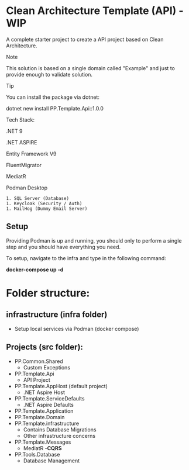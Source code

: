 # Clean Architecture Template (API) - WIP

A complete starter project to create a API project based on Clean Architecture.

> [!NOTE]
>
> This solution is based on a single domain called "Example" and just to provide enough to validate solution.

> [!TIP]
>
> You can install the package via dotnet:
>
> dotnet new install PP.Template.Api::1.0.0

Tech Stack:

.NET 9

.NET ASPIRE 

Entity Framework V9

FluentMigrator

MediatR

Podman Desktop

	1. SQL Server (Database)
	1. Keycloak (Security / Auth)
	1. MailHog (Dummy Email Server)

## Setup

Providing Podman is up and running, you should only to perform a single step and you should have everything you need.

To setup, navigate to the infra and type in the following command:

**docker-compose up -d**

# Folder structure:

## infrastructure (infra folder)

* Setup local services via Podman (docker compose)

## Projects (src folder):

* PP.Common.Shared
  * Custom Exceptions 
* PP.Template.Api
  * API Project
* PP.Template.AppHost (default project)
  * .NET Aspire Host
* PP.Template.ServiceDefaults
  * .NET Aspire Defaults
* PP.Template.Application
* PP.Template.Domain
* PP.Template.infrastructure 
  * Contains Database Migrations
  * Other infrastructure concerns
* PP.Template.Messages
  * MediatR -**CQRS**
* PP.Tools.Database
  * Database Management





